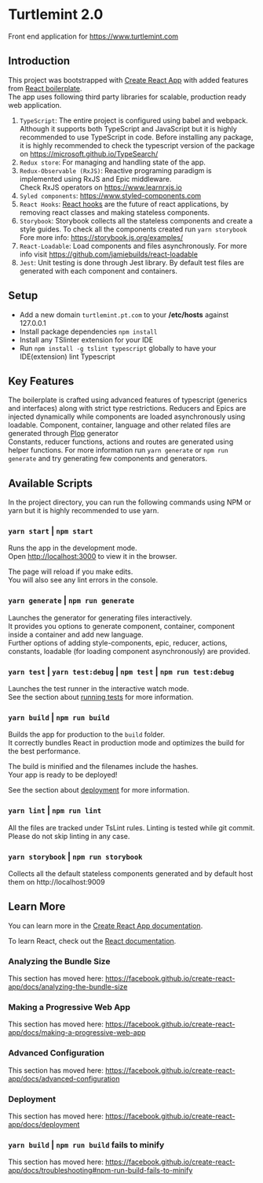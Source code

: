 # Turtlemint 2.0
Front end application for https://www.turtlemint.com

## Introduction
This project was bootstrapped with [Create React App](https://github.com/facebook/create-react-app) with added features from
[React boilerplate](https://github.com/react-boilerplate/react-boilerplate).<br>
The app uses following third party libraries for scalable, production ready web application.<br>
1. `TypeScript`: The entire project is configured using babel and webpack. Although it supports both  TypeScript and JavaScript but it is highly recommended to use TypeScript in code.
Before installing any package, it is highly recommended to check the typescript version of the package on https://microsoft.github.io/TypeSearch/
2. `Redux store`: For managing and handling state of the app.
3. `Redux-Observable (RxJS)`: Reactive programing paradigm is implemented using RxJS and Epic middleware.<br>Check RxJS operators on https://www.learnrxjs.io
4. `Syled components`: https://www.styled-components.com
5. `React Hooks`: [React hooks](https://github.com/facebookincubator/redux-react-hook) are the future of react applications, by removing react classes and making stateless components.
6. `Storybook`: Storybook collects all the stateless components and create a style guides. To check all the components created run `yarn storybook`
<br>Fore more info: https://storybook.js.org/examples/
7. `React-Loadable`: Load components and files asynchronously. For more info visit https://github.com/jamiebuilds/react-loadable
8. `Jest`: Unit testing is done through Jest library. By default test files are generated with each component and containers.

## Setup
- Add a new domain `turtlemint.pt.com` to your **/etc/hosts** against 127.0.0.1
- Install package dependencies `npm install`
- Install any TSlinter extension for your IDE
- Run `npm install -g tslint typescript` globally to have your IDE(extension) lint Typescript

## Key Features
The boilerplate is crafted using advanced features of typescript (generics and interfaces) along with strict type restrictions.
Reducers and Epics are injected dynamically while components are loaded asynchronously using loadable. Component, container, language and other related files are generated through [Plop](https://plopjs.com) generator<br>
Constants, reducer functions, actions and routes are generated using helper functions. For more information run `yarn generate` or `npm run generate` and try generating few components and generators.

## Available Scripts

In the project directory, you can run the following commands using NPM or yarn but it is highly recommended to use yarn.

### `yarn start` | `npm start`

Runs the app in the development mode.<br>
Open [http://localhost:3000](http://localhost:3000) to view it in the browser.

The page will reload if you make edits.<br>
You will also see any lint errors in the console.

### `yarn generate` | `npm run generate`

Launches the generator for generating files interactively.<br>
It provides you options to generate component, container, component inside a container and add new language.<br>
Further options of adding style-components, epic, reducer, actions, constants, loadable (for loading component asynchronously) are provided.

### `yarn test` | `yarn test:debug` | `npm test` | `npm run test:debug`

Launches the test runner in the interactive watch mode.<br>
See the section about [running tests](https://facebook.github.io/create-react-app/docs/running-tests) for more information.

### `yarn build` | `npm run build`

Builds the app for production to the `build` folder.<br>
It correctly bundles React in production mode and optimizes the build for the best performance.

The build is minified and the filenames include the hashes.<br>
Your app is ready to be deployed!

See the section about [deployment](https://facebook.github.io/create-react-app/docs/deployment) for more information.

### `yarn lint` | `npm run lint`

All the files are tracked under TsLint rules. Linting is tested while git commit. Please do not skip linting in any case.

### `yarn storybook` | `npm run storybook`

Collects all the default stateless components generated and by default host them on http://localhost:9009

## Learn More

You can learn more in the [Create React App documentation](https://facebook.github.io/create-react-app/docs/getting-started).

To learn React, check out the [React documentation](https://reactjs.org/).

### Analyzing the Bundle Size

This section has moved here: https://facebook.github.io/create-react-app/docs/analyzing-the-bundle-size

### Making a Progressive Web App

This section has moved here: https://facebook.github.io/create-react-app/docs/making-a-progressive-web-app

### Advanced Configuration

This section has moved here: https://facebook.github.io/create-react-app/docs/advanced-configuration

### Deployment

This section has moved here: https://facebook.github.io/create-react-app/docs/deployment

### `yarn build` | `npm run build` fails to minify

This section has moved here: https://facebook.github.io/create-react-app/docs/troubleshooting#npm-run-build-fails-to-minify
